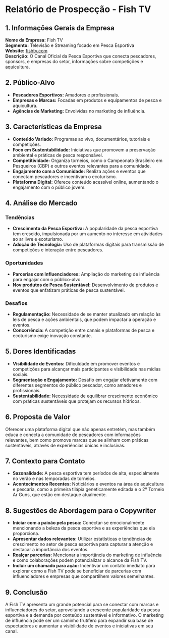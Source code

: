 # Relatório de Prospecção - Fish TV

## 1. Informações Gerais da Empresa
**Nome da Empresa:** Fish TV  
**Segmento:** Televisão e Streaming focado em Pesca Esportiva  
**Website:** [fishtv.com](http://www.fishtv.com)  
**Descrição:** O Canal Oficial da Pesca Esportiva que conecta pescadores, sponsors, e empresas do setor, informações sobre competições e aquicultura.

## 2. Público-Alvo
- **Pescadores Esportivos:** Amadores e profissionais.
- **Empresas e Marcas:** Focadas em produtos e equipamentos de pesca e aquicultura.
- **Agências de Marketing:** Envolvidas no marketing de influência.
  
## 3. Características da Empresa
- **Conteúdo Variado:** Programas ao vivo, documentários, tutoriais e competições.
- **Foco em Sustentabilidade:** Iniciativas que promovem a preservação ambiental e práticas de pesca responsável.
- **Competitividade:** Organiza torneios, como o Campeonato Brasileiro em Pesqueiros (CBP) e outros eventos relevantes para a comunidade.
- **Engajamento com a Comunidade:** Realiza ações e eventos que conectam pescadores e incentivam o ecoturismo.
- **Plataforma Digital:** Oferece conteúdo acessível online, aumentando o engajamento com o público jovem.

## 4. Análise do Mercado
### Tendências
- **Crescimento da Pesca Esportiva:** A popularidade da pesca esportiva tem crescido, impulsionada por um aumento no interesse em atividades ao ar livre e ecoturismo.
- **Adoção de Tecnologia:** Uso de plataformas digitais para transmissão de competições e interação entre pescadores.

### Oportunidades
- **Parcerias com Influenciadores:** Ampliação do marketing de influência para engajar com o público-alvo.
- **Nov produtos de Pesca Sustentável:** Desenvolvimento de produtos e eventos que enfatizam práticas de pesca sustentável.

### Desafios
- **Regulamentação:** Necessidade de se manter atualizado em relação às leis de pesca e ações ambientais, que podem impactar a operação e eventos.
- **Concorrência:** A competição entre canais e plataformas de pesca e ecoturismo exige inovação constante.

## 5. Dores Identificadas
- **Visibilidade de Eventos:** Dificuldade em promover eventos e competições para alcançar mais participantes e visibilidade nas mídias sociais.
- **Segmentação e Engajamento:** Desafio em engajar efetivamente com diferentes segmentos do público pescador, como amadores e profissionais.
- **Sustentabilidade:** Necessidade de equilibrar crescimento econômico com práticas sustentáveis que protejam os recursos hídricos.

## 6. Proposta de Valor
Oferecer uma plataforma digital que não apenas entretém, mas também educa e conecta a comunidade de pescadores com informações relevantes, bem como promove marcas que se alinham com práticas sustentáveis, através de experiências únicas e inclusivas.

## 7. Contexto para Contato
- **Sazonalidade:** A pesca esportiva tem períodos de alta, especialmente no verão e nas temporadas de torneios.
- **Acontecimentos Recentes:** Noticiários e eventos na área de aquicultura e pescaria, como a primeira tilápia geneticamente editada e o 2º Torneio Ar Guns, que estão em destaque atualmente.

## 8. Sugestões de Abordagem para o Copywriter
- **Iniciar com a paixão pela pesca:** Conectar-se emocionalmente mencionando a beleza da pesca esportiva e as experiências que ela proporciona.
- **Apresentar dados relevantes:** Utilizar estatísticas e tendências de crescimento no setor de pesca esportiva para capturar a atenção e destacar a importância dos eventos.
- **Realçar parcerias:** Mencionar a importância do marketing de influência e como colaborações podem potencializar o alcance da Fish TV.
- **Incluir um chamado para ação:** Incentivar um contato imediato para explorar como a Fish TV pode se beneficiar de parcerias com influenciadores e empresas que compartilhem valores semelhantes.

## 9. Conclusão
A Fish TV apresenta um grande potencial para se conectar com marcas e influenciadores do setor, aproveitando a crescente popularidade da pesca esportiva e a demanda por conteúdo sustentável e informativo. O marketing de influência pode ser um caminho frutífero para expandir sua base de espectadores e aumentar a visibilidade de eventos e iniciativas em seu canal.